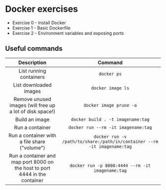 # Docker exercises

- Exercise 0 - Install Docker
- Exercise 1 - Basic Dockerfile
- Exercise 2 - Environment variables and exposing ports

## Useful commands

|                                 Description                                 	|                                 Command                                 	|
|:---------------------------------------------------------------------------:	|:------------------------------------------------------------------------:	|
|                           List running containers                           	|                                `docker ps`                               	|
|                            List downloaded images                           	|                             `docker image ls`                            	|
|           Remove unused images (will free up a lot of disk space!)          	|                          `docker image prune -a`                         	|
|                                Build an image                               	|                     `docker build . -t imagename:tag`                    	|
|                               Run a container                               	|                    `docker run --rm -it imagename:tag`                   	|
|                 Run a container with a file share ("volume")                	| `docker run -v /path/to/share:/path/in/container --rm -it imagename:tag` 	|
| Run a container and map port 8000 on the host to port 4444 in the container 	|             `docker run -p 8000:4444 --rm -it imagename:tag`             	|